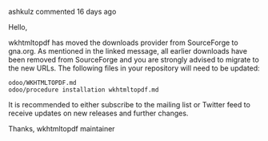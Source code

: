  ashkulz commented 16 days ago

Hello,

wkhtmltopdf has moved the downloads provider from SourceForge to gna.org. As mentioned in the linked message, all earlier downloads have been removed from SourceForge and you are strongly advised to migrate to the new URLs. The following files in your repository will need to be updated:

    odoo/WKHTMLTOPDF.md
    odoo/procedure installation wkhtmltopdf.md

It is recommended to either subscribe to the mailing list or Twitter feed to receive updates on new releases and further changes.

Thanks,
wkhtmltopdf maintainer
